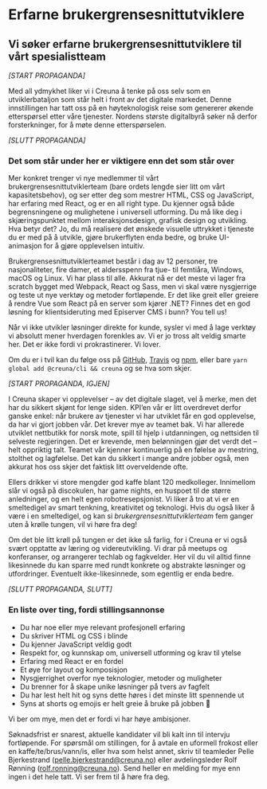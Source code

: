 # Erfarne brukergrensesnittutviklere

## Vi søker erfarne brukergrensesnittutviklere til vårt spesialistteam

_[START PROPAGANDA]_

Med all ydmykhet liker vi i Creuna å tenke på oss selv som en utviklerbataljon som står helt i front av det digitale markedet. Denne innstillingen har tatt oss på en høyteknologisk reise som genererer økende etterspørsel etter våre tjenester. Nordens største digitalbyrå søker nå derfor forsterkninger, for å møte denne etterspørselen.

_[SLUTT PROPAGANDA]_

### Det som står under her er viktigere enn det som står over

Mer konkret trenger vi nye medlemmer til vårt brukergrensesnittutviklerteam (bare ordets lengde sier litt om vårt kapasitetsbehov), og ser etter deg som mestrer HTML, CSS og JavaScript, har erfaring med React, og er en all right type. Du kjenner også både begrensningene og mulighetene i universell utforming. Du må like deg i skjæringspunktet mellom interaksjonsdesign, grafisk design og utvikling. Hva betyr det? Jo, du må realisere det ønskede visuelle uttrykket i tjeneste du er med på å utvikle, gjøre brukerflyten enda bedre, og bruke UI-animasjon for å gjøre opplevelsen intuitiv.

Brukergrensesnittutviklerteamet består i dag av 12 personer, tre nasjonaliteter, fire damer, et aldersspenn fra tjue- til femtiåra, Windows, macOS og Linux. Vi har plass til alle. Akkurat nå er det meste vi lager fra scratch bygget med Webpack, React og Sass, men vi skal være nysgjerrige og teste ut nye verktøy og metoder fortløpende. Er det like greit eller greiere å rendre Vue som React på en server som kjører .NET? Finnes det en god løsning for klientsideruting med Episerver CMS i bunn? You tell us!

Når vi ikke utvikler løsninger direkte for kunde, sysler vi med å lage verktøy vi absolutt mener hverdagen forenkles av. Vi er jo tross alt veldig smarte her. Det er ikke fordi vi prokrastinerer. Vi lover.

Om du er i tvil kan du følge oss på [GitHub](https://github.com/Creuna-Oslo), [Travis](https://travis-ci.org/Creuna-Oslo) og [npm](https://www.npmjs.com/org/creuna), eller bare `yarn global add @creuna/cli && creuna` og se hva som skjer.

_[START PROPAGANDA, IGJEN]_

I Creuna skaper vi opplevelser – av det digitale slaget, vel å merke, men det har du sikkert skjønt for lenge siden. KPI’en vår er litt overdrevet derfor ganske enkel: når brukere av tjenester vi har utviklet får en god opplevelse, da har vi gjort jobben vår. Det krever mye av teamet bak. Vi har allerede utviklet nettbutikk for norsk mote, spill til hjelp i utdanningen, og nettsiden til selveste regjeringen. Det er krevende, men belønningen gjør det verdt det – helt oppriktig talt. Teamet vår kjenner kontinuerlig på en følelse av mestring, stolthet og lagfølelse. Det kan du sikkert i mange andre jobber også, men akkurat hos oss skjer det faktisk litt overveldende ofte.

Ellers drikker vi store mengder god kaffe blant 120 medkolleger. Innimellom slår vi også på discokulen, har game nights, en huspoet til de større anledninger, og en helt egen robotresepsjonist. Vi liker å tro at vi er en smeltedigel av smart tenkning, kreativitet og teknologi. Hvis du også liker å være i en smeltedigel, og kan si _brukergrensesnittutviklerteam_ fem ganger uten å krølle tungen, vil vi høre fra deg!

Om det ble litt krøll på tungen er det ikke så farlig, for i Creuna er vi også svært opptatte av læring og videreutvikling. Vi drar på meetups og konferanser, og arrangerer techlab og fagkvelder. Her vil du vil alltid finne likesinnede du kan sparre med rundt konkrete og abstrakte løsninger og utfordringer. Eventuelt ikke-likesinnede, som egentlig er enda bedre.

_[SLUTT PROPAGANDA, SLUTT]_

### En liste over ting, fordi stillingsannonse

- Du har noe eller mye relevant profesjonell erfaring
- Du skriver HTML og CSS i blinde
- Du kjenner JavaScript veldig godt
- Respekt for, og kunnskap om, universell utforming og krav til ytelse
- Erfaring med React er en fordel
- Et øye for layout og komposisjon
- Nysgjerrighet overfor nye teknologier, metoder og muligheter
- Du brenner for å skape unike løsninger på tvers av fagfelt
- Du har lest helt hit og syns dette høres i det minste litt spennende ut
- Syns at shorts og emojis er helt greie å bruke på jobben 💯

Vi ber om mye, men det er fordi vi har høye ambisjoner.

Søknadsfrist er snarest, aktuelle kandidater vil bli kalt inn til intervju fortløpende. For spørsmål om stillingen, for å avtale en uformell frokost eller en kaffe/te/brus/vann/is, eller hva som helst annet, skriv til teamleder Pelle Bjerkestrand (pelle.bjerkestrand@creuna.no) eller avdelingsleder Rolf Rønning (rolf.ronning@creuna.no). Send heller en melding for mye enn ingen i det hele tatt. Vi ser frem til å høre fra deg.
